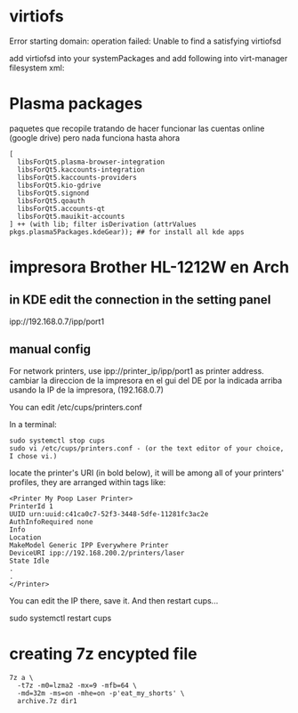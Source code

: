# virtiofs

Error starting domain: operation failed: Unable to find a satisfying virtiofsd

add virtiofsd into your systemPackages and add following into virt-manager filesystem xml:


  <binary path="/run/current-system/sw/bin/virtiofsd"/>

# Plasma packages

paquetes que recopile tratando de hacer funcionar
las cuentas online (google drive)
pero nada funciona hasta ahora


    [
      libsForQt5.plasma-browser-integration
      libsForQt5.kaccounts-integration
      libsForQt5.kaccounts-providers
      libsForQt5.kio-gdrive
      libsForQt5.signond
      libsForQt5.qoauth
      libsForQt5.accounts-qt
      libsForQt5.mauikit-accounts
    ] ++ (with lib; filter isDerivation (attrValues pkgs.plasma5Packages.kdeGear)); ## for install all kde apps

# impresora Brother HL-1212W en Arch

## in KDE edit the connection in the setting panel
ipp://192.168.0.7/ipp/port1

## manual config
For network printers, use ipp://printer_ip/ipp/port1 as printer address.
cambiar la direccion de la impresora en el gui del DE por la indicada arriba usando la IP de la impresora, (192.168.0.7)

You can edit /etc/cups/printers.conf

In a terminal:

    sudo systemctl stop cups
    sudo vi /etc/cups/printers.conf - (or the text editor of your choice, I chose vi.)

locate the printer's URI (in bold below), it will be among all of your printers' profiles, they are arranged within tags like:

    <Printer My Poop Laser Printer>
    PrinterId 1
    UUID urn:uuid:c41ca0c7-52f3-3448-5dfe-11281fc3ac2e
    AuthInfoRequired none
    Info
    Location
    MakeModel Generic IPP Everywhere Printer
    DeviceURI ipp://192.168.200.2/printers/laser
    State Idle
    .
    .
    </Printer>

You can edit the IP there, save it.
And then restart cups...

sudo systemctl restart cups

# creating 7z encypted file

    7z a \
      -t7z -m0=lzma2 -mx=9 -mfb=64 \
      -md=32m -ms=on -mhe=on -p'eat_my_shorts' \
      archive.7z dir1
